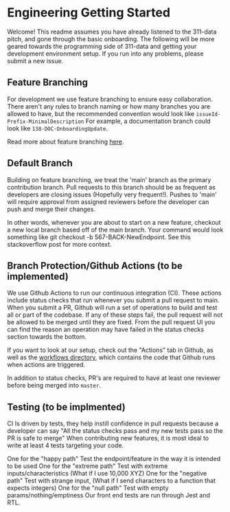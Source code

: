 # Engineering Getting Started
Welcome! This readme assumes you have already listened to the 311-data pitch, and gone through the basic onboarding. The following will be more geared towards the programming side of 311-data and getting your development environment setup. If you run into any problems, please submit a new issue.

## Feature Branching
For development we use feature branching to ensure easy collaboration. There aren't any rules to branch naming or how many branches you are allowed to have, but the recommended convention would look like `issueId-Prefix-MinimalDescription`
For example, a documentation branch could look like `138-DOC-OnboardingUpdate`.

Read more about feature branching [here](https://www.atlassian.com/git/tutorials/comparing-workflows/feature-branch-workflow).

## Default Branch
Building on feature branching, we treat the 'main' branch as the primary contribution branch. Pull requests to this branch should be as frequent as developers are closing issues (Hopefully very frequent!). Pushes to 'main' will require approval from assigned reviewers before the developer can push and merge their changes.

In other words, whenever you are about to start on a new feature, checkout a new local branch based off of the main branch. Your command would look something like git checkout -b 567-BACK-NewEndpoint. See this stackoverflow post for more context.

## Branch Protection/Github Actions (to be implemented)
We use Github Actions to run our continuous integration (CI). These actions include status checks that run whenever you submit a pull request to main. When you submit a PR, Github will run a set of operations to build and test all or part of the codebase. If any of these steps fail, the pull request will not be allowed to be merged until they are fixed. From the pull request UI you can find the reason an operation may have failed in the status checks section towards the bottom.

If you want to look at our setup, check out the "Actions" tab in Github, as well as the [workflows directory](https://github.com/hackforla/311-data/tree/master/.github/workflows), which contains the code that Github runs when actions are triggered.

In addition to status checks, PR's are required to have at least one reviewer before being merged into `master`.

## Testing (to be implmented)
CI Is driven by tests, they help instill confidence in pull requests because a developer can say "All the status checks pass and my new tests pass so the PR is safe to merge" When contributing new features, it is most ideal to write at least 4 tests targeting your code.

One for the "happy path"
Test the endpoint/feature in the way it is intended to be used
One for the "extreme path"
Test with extreme inputs/characteristics (What if I use 10,000 XYZ)
One for the "negative path"
Test with strange input, (What if I send characters to a function that expects integers)
One for the "null path"
Test with empty params/nothing/emptiness
Our front end tests are run through Jest and RTL.
